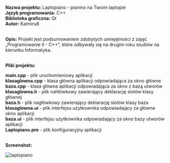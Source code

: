 <b>Nazwa projektu:</b> Laptopiano - pianino na Twoim laptopie <br/>
<b>Język programowania:</b> C++ <br/>
<b>Biblioteka graficzna:</b> Qt <br/>
<b>Autor:</b> Kamiiru8<br/><br/>

<b>Opis:</b> Projekt jest podsumowaniem zdobytych umiejętności z zajęć „Programowanie II - C++”, które odbywały się na drugim roku studiów na kierunku Informatyka.<br/><br/>

<b>Pliki projektu:</b><br/>

<b>main.cpp</b> - plik uruchomieniowy aplikacji<br/>
<b>klasaglowna.cpp</b> - klasa główna aplikacji odpowiadająca za okno główne<br/>
<b>baza.cpp</b> - klasa główna aplikacji odpowiadająca za okno z bazą utworów<br/>
<b>klasaglowna.h</b> - plik nahłówkowy zawierający deklarację slotów klasy głównej<br/>
<b>baza.h</b> - plik nagłówkowy zawierający deklarację slotów klasy baza<br/>
<b>klasaglowna.ui</b> - plik interfejsu użytkownika odpowiadający za główne okno aplikacji<br/>
<b>baza.ui</b> - plik interfejsu użytkownika odpowiadający za okno bazy utworów aplikacji<br/>
<b>Laptopiano.pro</b> - plik konfiguracyjny aplikacji<br/><br/>

<b>Screenshot:</b><br/>

![laptopiano](https://user-images.githubusercontent.com/29763402/27807505-96ebe1b6-6041-11e7-9548-e286f5bd043d.png)
